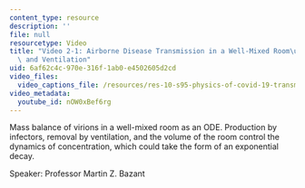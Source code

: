 ```yaml
---
content_type: resource
description: ''
file: null
resourcetype: Video
title: "Video 2-1: Airborne Disease Transmission in a Well-Mixed Room\u2014Respiration\
  \ and Ventilation"
uid: 6af62c4c-970e-316f-1ab0-e4502605d2cd
video_files:
  video_captions_file: /resources/res-10-s95-physics-of-covid-19-transmission-fall-2020/lecture-videos/video-2-1-airborne-disease-transmission-in-a-well-mixed-room2014respiration-and-ventilation/nOW0xBef6rg.vtt
video_metadata:
  youtube_id: nOW0xBef6rg
---
```


Mass balance of virions in a well-mixed room as an ODE. Production by infectors, removal by ventilation, and the volume of the room control the dynamics of concentration, which could take the form of an exponential decay.

Speaker: Professor Martin Z. Bazant